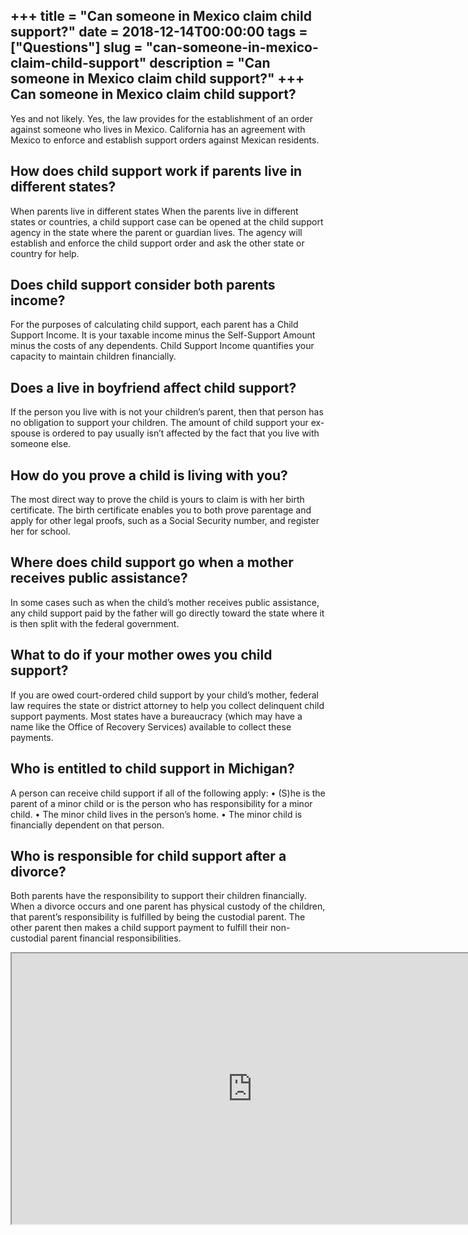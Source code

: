 +++
title = "Can someone in Mexico claim child support?"
date = 2018-12-14T00:00:00
tags = ["Questions"]
slug = "can-someone-in-mexico-claim-child-support"
description = "Can someone in Mexico claim child support?"
+++
Can someone in Mexico claim child support?
------------------------------------------

Yes and not likely. Yes, the law provides for the establishment of an order against someone who lives in Mexico. California has an agreement with Mexico to enforce and establish support orders against Mexican residents.

How does child support work if parents live in different states?
----------------------------------------------------------------

When parents live in different states When the parents live in different states or countries, a child support case can be opened at the child support agency in the state where the parent or guardian lives. The agency will establish and enforce the child support order and ask the other state or country for help.

Does child support consider both parents income?
------------------------------------------------

For the purposes of calculating child support, each parent has a Child Support Income. It is your taxable income minus the Self-Support Amount minus the costs of any dependents. Child Support Income quantifies your capacity to maintain children financially.

Does a live in boyfriend affect child support?
----------------------------------------------

If the person you live with is not your children’s parent, then that person has no obligation to support your children. The amount of child support your ex-spouse is ordered to pay usually isn’t affected by the fact that you live with someone else.

How do you prove a child is living with you?
--------------------------------------------

The most direct way to prove the child is yours to claim is with her birth certificate. The birth certificate enables you to both prove parentage and apply for other legal proofs, such as a Social Security number, and register her for school.

Where does child support go when a mother receives public assistance?
---------------------------------------------------------------------

In some cases such as when the child’s mother receives public assistance, any child support paid by the father will go directly toward the state where it is then split with the federal government.

What to do if your mother owes you child support?
-------------------------------------------------

If you are owed court-ordered child support by your child’s mother, federal law requires the state or district attorney to help you collect delinquent child support payments. Most states have a bureaucracy (which may have a name like the Office of Recovery Services) available to collect these payments.

Who is entitled to child support in Michigan?
---------------------------------------------

A person can receive child support if all of the following apply: • (S)he is the parent of a minor child or is the person who has responsibility for a minor child. • The minor child lives in the person’s home. • The minor child is financially dependent on that person.

Who is responsible for child support after a divorce?
-----------------------------------------------------

Both parents have the responsibility to support their children financially. When a divorce occurs and one parent has physical custody of the children, that parent’s responsibility is fulfilled by being the custodial parent. The other parent then makes a child support payment to fulfill their non-custodial parent financial responsibilities.

<iframe allow="accelerometer; autoplay; clipboard-write; encrypted-media; gyroscope; picture-in-picture" allowfullscreen="" class="__youtube_prefs__  epyt-is-override  no-lazyload" data-no-lazy="1" data-origheight="433" data-origwidth="770" data-skipgform_ajax_framebjll="" height="433" id="_ytid_11282" loading="lazy" src="https://www.youtube.com/embed/_PvT2Ox9Ui4?enablejsapi=1&autoplay=0&cc_load_policy=0&cc_lang_pref=&iv_load_policy=1&loop=0&modestbranding=0&rel=1&fs=1&playsinline=0&autohide=2&theme=dark&color=red&controls=1&" title="YouTube player" width="770"></iframe>